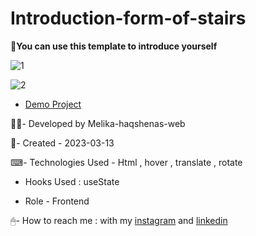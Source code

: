 # Introduction-form-of-stairs

👋**You can use this template to introduce yourself**

![1](https://user-images.githubusercontent.com/126666369/236267514-40128022-8318-4c98-8ee1-e8e3411c3f71.jpg)

![2](https://user-images.githubusercontent.com/126666369/236267696-625ee234-d71a-43ed-a8c0-3cd9798eb7c4.jpg)

- [Demo Project](https://melika-haqshenas-web.github.io/Building-Site/)

👩‍💻- Developed by Melika-haqshenas-web

📅- Created - 2023-03-13

⌨- Technologies Used - Html , hover , translate , rotate

- Hooks Used : useState 

- Role - Frontend

🖱- How to reach me : with my [instagram](https://www.instagram.com/melika.haqshenas_web/) and [linkedin](https://www.linkedin.com/in/melika-haqshenas-986b241a3)
